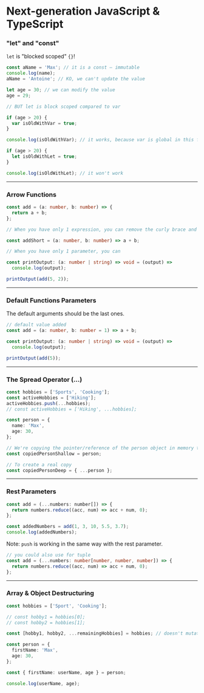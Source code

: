 # Next-generation JavaScript & TypeScript

### "let" and "const"

`let` is "blocked scoped" `{}`!

```ts
const aName = 'Max'; // it is a const – immutable
console.log(name);
aName = 'Antoine'; // KO, we can't update the value

let age = 30; // we can modify the value
age = 29;

// BUT let is block scoped compared to var

if (age > 20) {
  var isOldWithVar = true;
}

console.log(isOldWithVar); // it works, because var is global in this file

if (age > 20) {
  let isOldWithLet = true;
}

console.log(isOldWithLet); // it won't work
```

---

### Arrow Functions

```ts
const add = (a: number, b: number) => {
  return a + b;
};

// When you have only 1 expression, you can remove the curly brace and the return statement

const addShort = (a: number, b: number) => a + b;

// When you have only 1 parameter, you can

const printOutput: (a: number | string) => void = (output) =>
  console.log(output);

printOutput(add(5, 2));
```

---

### Default Functions Parameters

The default arguments should be the last ones.

```ts
// default value added
const add = (a: number, b: number = 1) => a + b;

const printOutput: (a: number | string) => void = (output) =>
  console.log(output);

printOutput(add(5));
```

---

### The Spread Operator (...)

```ts
const hobbies = ['Sports', 'Cooking'];
const activeHobbies = ['Hiking'];
activeHobbies.push(...hobbies);
// const activeHobbies = ['Hiking', ...hobbies];

const person = {
  name: 'Max',
  age: 30,
};

// We're copying the pointer/reference of the person object in memory to this copiedPerson constant
const copiedPersonShallow = person;

// To create a real copy
const copiedPersonDeep = { ...person };
```

---

### Rest Parameters

```js
const add = (...numbers: number[]) => {
  return numbers.reduce((acc, num) => acc + num, 0);
};

const addedNumbers = add(1, 3, 10, 5.5, 3.7);
console.log(addedNumbers);
```

Note: `push` is working in the same way with the rest parameter.

```ts
// you could also use for tuple
const add = (...numbers: number[number, number, number]) => {
  return numbers.reduce((acc, num) => acc + num, 0);
};
```

---

### Array & Object Destructuring

```ts
const hobbies = ['Sport', 'Cooking'];

// const hobby1 = hobbies[0];
// const hobby2 = hobbies[1];

const [hobby1, hobby2, ...remainingHobbies] = hobbies; // doesn't mutate your original array

const person = {
  firstName: 'Max',
  age: 30,
};

const { firstName: userName, age } = person;

console.log(userName, age);
```
